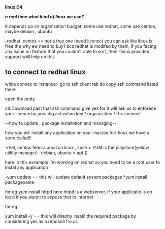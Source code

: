 **linux D4**

***n real time what kind of linux we use?***

it depends up on organization budget, some use redhat, some use centos, maybe debian , ubuntu 

-redhat, centos == not a free one (need licence) you can ask like linux is free the why ew need to buy?
bcz redhat is modifed by them, if you facing any issue on feature that you couldn't able to sort, then
-linux provided support wiill help on this 

**to connect to redhat linux**
--

while connec to instance> go to ssh client tab 
do copy ssh command listed there

open the putty

cd Download
past that ssh command 
give yes for 
it will ask us to enforece your licence by providig activation key / organization / rhc connect

--how to update , package installation and managing--

how you will install any application on your mac/os
forr linux we have a store called!!

-rhel, centos.fedora,amazon linux , suse = YUM is the playstore(yellow utilitiy manager)
-debian, ubuntu = apt ()

here in this exxample i'm working on redhat so 
you need to be a root user to instal any application

-yum update  == this will update default system packages 
*yum install packagename

for eg yum install httpd
here httpd is a webserver, if your applicatio is on local if you wannt to expose that to internet 

for eg

yum install -y    == this will direclty insatll the required package by considering yes as a reposne fro us











